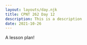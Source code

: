 ```yaml
---
layout: layouts/day.njk
title: CPNT 262 Day 12
description: This is a description
date: 2021-10-26
---
```


A lesson plan!